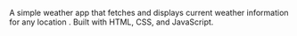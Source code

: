 A simple weather app that fetches and displays current weather information for any location . Built with HTML, CSS, and JavaScript.
